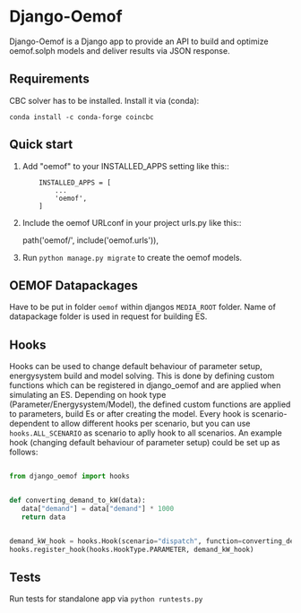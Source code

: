 # Django-Oemof

Django-Oemof is a Django app to provide an API to build and optimize oemof.solph models and deliver results via JSON response.

## Requirements

CBC solver has to be installed. Install it via (conda):
```
conda install -c conda-forge coincbc
```

## Quick start

1. Add "oemof" to your INSTALLED_APPS setting like this::
    ```
        INSTALLED_APPS = [
            ...
            'oemof',
        ]
    ```

2. Include the oemof URLconf in your project urls.py like this::

    path('oemof/', include('oemof.urls')),

3. Run ``python manage.py migrate`` to create the oemof models.


## OEMOF Datapackages

Have to be put in folder `oemof` within djangos `MEDIA_ROOT` folder.
Name of datapackage folder is used in request for building ES.

## Hooks

Hooks can be used to change default behaviour of parameter setup, energysystem build and model solving.
This is done by defining custom functions which can be registered in django_oemof and are applied when simulating an ES.
Depending on hook type (Parameter/Energysystem/Model), the defined custom functions are applied to parameters, build Es or after creating the model.
Every hook is scenario-dependent to allow different hooks per scenario, but you can use `hooks.ALL_SCENARIO` as scenario to aplly hook to all scenarios.
An example hook (changing default behaviour of parameter setup) could be set up as follows:

```python

from django_oemof import hooks


def converting_demand_to_kW(data):
   data["demand"] = data["demand"] * 1000
   return data


demand_kW_hook = hooks.Hook(scenario="dispatch", function=converting_demand_to_kW)
hooks.register_hook(hooks.HookType.PARAMETER, demand_kW_hook)

```

## Tests

Run tests for standalone app via `python runtests.py`
